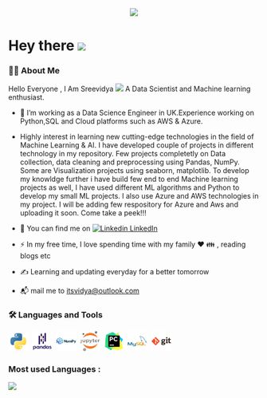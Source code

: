 <div id="header" align="center">
  <img 
       src= "https://media.giphy.com/media/rIoxLYIJBnkcWLafTE/giphy.gif" width ="100"/>
  </div> 

<h1>
  Hey there
  <img src="https://media.giphy.com/media/hvRJCLFzcasrR4ia7z/giphy.gif" width="30px"/>
</h1>

### :woman_technologist: About Me 

Hello Everyone , I Am Sreevidya
<img src="https://media.giphy.com/media/WUlplcMpOCEmTGBtBW/giphy.gif" width="30"> A Data Scientist and Machine learning enthusiast. 

- :telescope: I’m working as a Data Science Engineer in UK.Experience working on Python,SQL and  Cloud platforms such as AWS & Azure.
- Highly interest in learning new cutting-edge technologies in the field of Machine Learning & AI. I have developed couple of  projects in different technology in my repository. Few projects completetly on Data collection, data cleaning and preprocessing using Pandas, NumPy. Some are Visualization projects using seaborn, matplotlib. To develop my knowldge further i have build few  end to end  Machine learning projects as well, I have used different ML algorithms  and Python to develop my small ML projects. I also use Azure  and AWS technologies in my project. I will be adding  few respository for Azure and Aws and uploading  it soon.  Come take  a peek!!!

 - :eyes: You can find me on [![Linkedin](https://i.stack.imgur.com/gVE0j.png) LinkedIn](https://www.linkedin.com/in/srya-s-936580b2/)
&nbsp;

- :zap: In my free time, I love spending time with my family :heart: :family: , reading blogs etc
- ✍️  Learning and updating everyday for a better tomorrow
- :mailbox_with_mail: mail me to itsvidya@outlook.com


### :hammer_and_wrench: Languages and Tools 

<div>
  <img src="https://github.com/devicons/devicon/blob/master/icons/python/python-original.svg" title="python" alt="python" width="40" height="40"/>&nbsp;
  <img src="https://github.com/devicons/devicon/blob/master/icons/pandas/pandas-original-wordmark.svg" title="Pandas" alt="Pandas" width="40" height="40"/>&nbsp;
  <img src="https://github.com/devicons/devicon/blob/master/icons/numpy/numpy-original-wordmark.svg" title="numpy" alt="numpy" width="40" height="40"/>&nbsp;
  <img src="https://github.com/devicons/devicon/blob/master/icons/jupyter/jupyter-original-wordmark.svg" title="jupyter" alt="jupyter" width="40" height="40"/>&nbsp;
  <img src="https://github.com/devicons/devicon/blob/master/icons/pycharm/pycharm-original.svg" title="pycharm" alt="pycharm " width="40" height="40"/>&nbsp;
  <img src="https://github.com/devicons/devicon/blob/master/icons/mysql/mysql-original-wordmark.svg" title="MySQL"  alt="MySQL" width="40" height="40"/>&nbsp;
  <img src="https://github.com/devicons/devicon/blob/master/icons/git/git-original-wordmark.svg" title="Git" **alt="Git" width="40" height="40"/>
  
  
  
  </div>
  


### Most used Languages :

<img src="https://github-readme-stats.vercel.app/api/top-langs?username=vi2007a&layout=compact"/>








